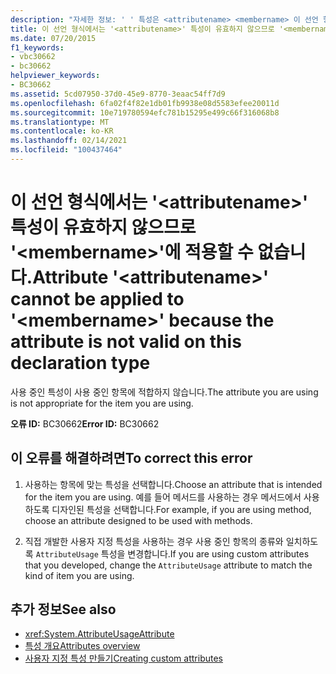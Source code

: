```yaml
---
description: "자세한 정보: ' ' 특성은 <attributename> <membername> 이 선언 형식에서 유효 하지 않으므로 ' '에 적용할 수 없습니다."
title: 이 선언 형식에서는 '<attributename>' 특성이 유효하지 않으므로 '<membername>'에 적용할 수 없습니다.
ms.date: 07/20/2015
f1_keywords:
- vbc30662
- bc30662
helpviewer_keywords:
- BC30662
ms.assetid: 5cd07950-37d0-45e9-8770-3eaac54ff7d9
ms.openlocfilehash: 6fa02f4f82e1db01fb9938e08d5583efee20011d
ms.sourcegitcommit: 10e719780594efc781b15295e499c66f316068b8
ms.translationtype: MT
ms.contentlocale: ko-KR
ms.lasthandoff: 02/14/2021
ms.locfileid: "100437464"
---
```

# <a name="attribute-attributename-cannot-be-applied-to-membername-because-the-attribute-is-not-valid-on-this-declaration-type"></a><span data-ttu-id="b9fc3-103">이 선언 형식에서는 '\<attributename>' 특성이 유효하지 않으므로 '\<membername>'에 적용할 수 없습니다.</span><span class="sxs-lookup"><span data-stu-id="b9fc3-103">Attribute '\<attributename>' cannot be applied to '\<membername>' because the attribute is not valid on this declaration type</span></span>

<span data-ttu-id="b9fc3-104">사용 중인 특성이 사용 중인 항목에 적합하지 않습니다.</span><span class="sxs-lookup"><span data-stu-id="b9fc3-104">The attribute you are using is not appropriate for the item you are using.</span></span>  
  
 <span data-ttu-id="b9fc3-105">**오류 ID:** BC30662</span><span class="sxs-lookup"><span data-stu-id="b9fc3-105">**Error ID:** BC30662</span></span>  
  
## <a name="to-correct-this-error"></a><span data-ttu-id="b9fc3-106">이 오류를 해결하려면</span><span class="sxs-lookup"><span data-stu-id="b9fc3-106">To correct this error</span></span>  
  
1. <span data-ttu-id="b9fc3-107">사용하는 항목에 맞는 특성을 선택합니다.</span><span class="sxs-lookup"><span data-stu-id="b9fc3-107">Choose an attribute that is intended for the item you are using.</span></span> <span data-ttu-id="b9fc3-108">예를 들어 메서드를 사용하는 경우 메서드에서 사용하도록 디자인된 특성을 선택합니다.</span><span class="sxs-lookup"><span data-stu-id="b9fc3-108">For example, if you are using method, choose an attribute designed to be used with methods.</span></span>  
  
2. <span data-ttu-id="b9fc3-109">직접 개발한 사용자 지정 특성을 사용하는 경우 사용 중인 항목의 종류와 일치하도록 `AttributeUsage` 특성을 변경합니다.</span><span class="sxs-lookup"><span data-stu-id="b9fc3-109">If you are using custom attributes that you developed, change the `AttributeUsage` attribute to match the kind of item you are using.</span></span>  
  
## <a name="see-also"></a><span data-ttu-id="b9fc3-110">추가 정보</span><span class="sxs-lookup"><span data-stu-id="b9fc3-110">See also</span></span>

- <xref:System.AttributeUsageAttribute>
- [<span data-ttu-id="b9fc3-111">특성 개요</span><span class="sxs-lookup"><span data-stu-id="b9fc3-111">Attributes overview</span></span>](../programming-guide/concepts/attributes/index.md)
- [<span data-ttu-id="b9fc3-112">사용자 지정 특성 만들기</span><span class="sxs-lookup"><span data-stu-id="b9fc3-112">Creating custom attributes</span></span>](../programming-guide/concepts/attributes/creating-custom-attributes.md)
